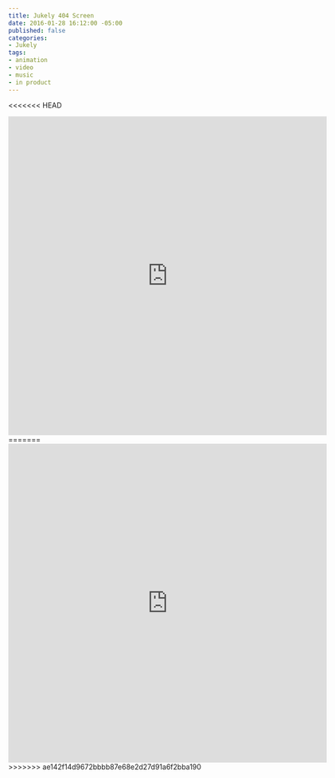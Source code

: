 ```yaml
---
title: Jukely 404 Screen
date: 2016-01-28 16:12:00 -05:00
published: false
categories:
- Jukely
tags:
- animation
- video
- music
- in product
---
```


<<<<<<< HEAD
<div class="video-square">
	<iframe src="https://player.vimeo.com/video/253151811?&background=1&loop=1" width="640" height="640" frameborder="0" webkitallowfullscreen mozallowfullscreen allowfullscreen allow="autoplay" background="1"></iframe>
</div>
=======
<div class="video-widescreen">
	<iframe src="https://player.vimeo.com/video/253151811" width="640" height="640" frameborder="0" webkitallowfullscreen mozallowfullscreen allowfullscreen></iframe>
</div>
>>>>>>> ae142f14d9672bbbb87e68e2d27d91a6f2bba190

